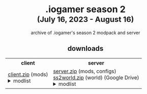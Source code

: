 <h1 align="center">.iogamer season 2<br><sup>(July 16, 2023 - August 16)</sup></h1>

<p align="center">archive of .iogamer's season 2 modpack and server</p>

<h2 align="center">downloads</h2>

<table>
	<tr>
		<th>client</th>
		<th>server</th>
	</tr>
	<tr>
		<td>
			<a href="https://github.com/iogamers/season-2/raw/main/client.zip">client.zip</a> (mods)<br>
			<details>
				<summary>modlist</summary>
				- appleskin-fabric-mc1.19-2.4.1<br>
				- architectury-6.5.85-fabric<br>
				- artifacts-7.1.1+fabric<br>
				- axolotlbuckets-1.1.0+1.19<br>
				- badpackets-fabric-0.2.1<br>
				- BuildingWands-mc1.19.2-2.6.6-release-fabric<br>
				- cammies-minecart-tweaks-1.6<br>
				- carryon-fabric-1.19.2-2.0.5.11<br>
				- cccbridge-mc1.19.2-fabric-v1.5.1<br>
				- cc-restitched-1.101.2<br>
				- CITResewn-1.1.2+1.19.2<br>
				- cleanchat-1.0.1+1.19.2<br>
				- create-fabric-0.5.1-b-build.1089+mc1.19.2<br>
				- diggusmaximus-1.5.8-1.19<br>
				- dynamic-fps-2.2.0<br>
				- fabric-api-0.76.0+1.19.2<br>
				- fabrication-3.3.1+1.19<br>
				- fabric-language-kotlin-1.9.4+kotlin.1.8.21<br>
				- fabric-seasons-2.2.1+1.19<br>
				- ferritecore-5.0.3-fabric<br>
				- gate-of-babylon-1.7.0+1.19.2<br>
				- geckolib-fabric-1.19-3.1.40<br>
				- ImmediatelyFast-1.1.12+1.19<br>
				- indium-1.0.9+mc1.19.2<br>
				- inmis-2.7.1-1.19<br>
				- lambdynamiclights-2.2.0+1.19.2<br>
				- lazydfu-0.1.3<br>
				- modmenu-4.2.0-beta.2<br>
				- moonlight-1.19.2-2.2.3-fabric<br>
				- mysticaloaktree-1.19.2-1.8-fabric<br>
				- noenchantcap-fabric-1.19.2-2.2.4<br>
				- Origins-1.19.2-1.7.1<br>
				- origins-minus-2.0.6<br>
				- owo-lib-0.9.3+1.19<br>
				- Pehkui-3.7.6+1.14.4-1.20.1<br>
				- reeses_sodium_options-1.4.9+mc1.19.2-build.67<br>
				- RoughlyEnoughItems-9.1.628<br>
				- scriptor-0.4.5<br>
				- shulkerboxtooltip-fabric-3.2.2+1.19.2<br>
				- slotlink-5.1.3<br>
				- sodium-extra-0.4.16+mc1.19.2-build.90<br>
				- sodium-fabric-mc1.19.2-0.4.4+build.18<br>
				- TechReborn-5.4.0<br>
				- trinkets-3.4.2<br>
				- wraith-waystones-3.0.8+mc1.19.2<br>
				- wthit-fabric-5.16.1<br>
				- Xaeros_Minimap_23.5.0_Fabric_1.19.1<br>
				- XaerosWorldMap_1.30.6_Fabric_1.19.1<br>
				- xercapaint-fabric-1.19.2-1.0.2
			</details>
		</td>
		<td>
			<a href="https://github.com/iogamers/season-2/raw/main/server.zip">server.zip</a> (mods, configs)<br>
			<a href="https://drive.google.com/file/d/1z--F-zf_YjP9tDDIdKPpMPN1UC37RKAy/view?usp=sharing">ss2world.zip</a> (world) (Google Drive)
			<details>
				<summary>modlist</summary>
				- appleskin-fabric-mc1.19-2.4.1<br>
				- architectury-6.5.85-fabric<br>
				- artifacts-7.1.1+fabric<br>
				- breedablekillerrabbit-1.19.2-3.2<br>
				- BuildingWands-mc1.19.2-2.6.6-release-fabric<br>
				- cammies-minecart-tweaks-1.6<br>
				- carryon-fabric-1.19.2-2.0.5.11<br>
				- cccbridge-mc1.19.2-fabric-v1.5.1<br>
				- cc-restitched-1.101.2<br>
				- CITResewn-1.1.2+1.19.2<br>
				- collective-1.19.2-6.57<br>
				- create-bad <b>(qmelz mod. fixes a crash with trains that are at an invalid position)</b><br>
				- create-fabric-0.5.1-b-build.1089+mc1.19.2<br>
				- diggusmaximus-1.5.8-1.19<br>
				- discarpet-1.19.2-1.4.7<br>
				- do-a-barrel-roll-2.6.2+1.19.2-fabric<br>
				- EditSign-1.19.2-2.6.0<br>
				- fabric-api-0.76.0+1.19.2<br>
				- fabrication-3.3.1+1.19<br>
				- fabric-carpet-1.19.2-1.4.84+v221018<br>
				- fabric-language-kotlin-1.9.4+kotlin.1.8.21<br>
				- fabric-seasons-2.2.1+1.19<br>
				- fabrictailor-2.0.1<br>
				- ferritecore-5.0.3-fabric<br>
				- gate-of-babylon-1.7.0+1.19.2<br>
				- geckolib-fabric-1.19-3.1.40<br>
				- gottagofast-1.0.2-1.19.2<br>
				- graves-2.1.31.19.2<br>
				- hexlands-fabric-1.19.2-4.0.0<br>
				- ImmediatelyFast-1.1.12+1.19<br>
				- improvedvanilla-fabric-1.19.2-1.6.3<br>
				- indium-1.0.9+mc1.19.2<br>
				- inmis-2.7.1-1.19<br>
				- itemflexer_1.19-1.3.0<br>
				- lazydfu-0.1.3<br>
				- lithium-fabric-mc1.19.2-0.11.1<br>
				- moonlight-1.19.2-2.2.3-fabric<br>
				- mostructures-1.4.3+1.19.2<br>
				- mysticaloaktree-1.19.2-1.8-fabric<br>
				- nbtcrafting-2.2.3+mc1.19<br>
				- noenchantcap-fabric-1.19.2-2.2.4<br>
				- Origins-1.19.2-1.7.1<br>
				- origins-minus-2.0.6<br>
				- owo-lib-0.9.3+1.19<br>
				- Pehkui-3.7.6+1.14.4-1.20.1<br>
				- repurposed_structures_fabric-6.3.24+1.19.2<br>
				- scriptor-0.4.5<br>
				- skeletonhorsespawn-1.19.2-3.6<br>
				- slotlink-5.1.3<br>
				- starbidous-more-end-cities-fabric-1.0.0+1.19<br>
				- starlight-1.1.1+fabric.ae22326<br>
				- styled-chat-2.0.3+1.19.2<br>
				- survival-debug-mod-1.0.1<br>
				- TechReborn-5.4.0<br>
				- trinkets-3.4.2<br>
				- wraith-waystones-3.0.8+mc1.19.2<br>
				- XaerosWorldMap_1.30.6_Fabric_1.19.1<br>
				- xercapaint-fabric-1.19.2-1.0.2<br>
				- YungsApi-1.19.2-Fabric-3.8.9<br>
				- YungsBetterDesertTemples-1.19.2-Fabric-2.2.2<br>
				- YungsBetterDungeons-1.19.2-Fabric-3.2.1<br>
				- YungsBetterMineshafts-1.19.2-Fabric-3.2.0<br>
				- YungsBetterOceanMonuments-1.19.2-Fabric-2.1.0<br>
				- YungsBetterStrongholds-1.19.2-Fabric-3.2.0
			</details>
		</td>
	</tr>
</table>

<!--<h2 align="center">playerlist</h2>

- macimas
- BaconDoesntRust
- natasqutre
- iogame

-->
